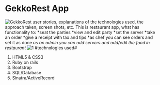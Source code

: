 # GekkoRest App #
![GekkoRest](/images/geko.png)
user stories, explanations of the technologies used, the approach taken, screen shots, etc.
This is restaurant app, what has functionality to:
*seat the parties
*view and edit party
*set the server
*take an order
*give a receipt with tax and tips
*as chef you can see orders and set it as done
*as an admin you can add servers and add/edit the food in restaurant*
![1](/images/geko.png)
#technologies used#
1. HTML5 & CSS3
2. Ruby on rails
3. Bootstrap
4. SQL/Database
5. Sinatra/ActiveRecord
